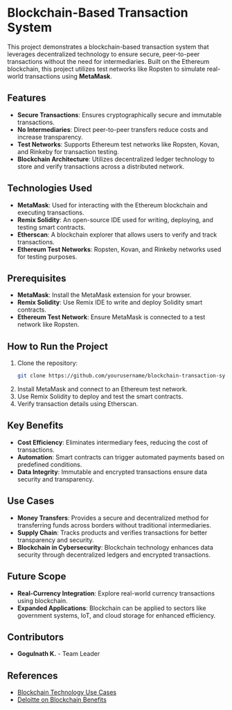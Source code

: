 

# Blockchain-Based Transaction System

This project demonstrates a blockchain-based transaction system that leverages decentralized technology to ensure secure, peer-to-peer transactions without the need for intermediaries. Built on the Ethereum blockchain, this project utilizes test networks like Ropsten to simulate real-world transactions using **MetaMask**.

## Features
- **Secure Transactions**: Ensures cryptographically secure and immutable transactions.
- **No Intermediaries**: Direct peer-to-peer transfers reduce costs and increase transparency.
- **Test Networks**: Supports Ethereum test networks like Ropsten, Kovan, and Rinkeby for transaction testing.
- **Blockchain Architecture**: Utilizes decentralized ledger technology to store and verify transactions across a distributed network.

## Technologies Used
- **MetaMask**: Used for interacting with the Ethereum blockchain and executing transactions.
- **Remix Solidity**: An open-source IDE used for writing, deploying, and testing smart contracts.
- **Etherscan**: A blockchain explorer that allows users to verify and track transactions.
- **Ethereum Test Networks**: Ropsten, Kovan, and Rinkeby networks used for testing purposes.

## Prerequisites
- **MetaMask**: Install the MetaMask extension for your browser.
- **Remix Solidity**: Use Remix IDE to write and deploy Solidity smart contracts.
- **Ethereum Test Network**: Ensure MetaMask is connected to a test network like Ropsten.

## How to Run the Project
1. Clone the repository:
   ```bash
   git clone https://github.com/yourusername/blockchain-transaction-system.git
   ```
2. Install MetaMask and connect to an Ethereum test network.
3. Use Remix Solidity to deploy and test the smart contracts.
4. Verify transaction details using Etherscan.

## Key Benefits
- **Cost Efficiency**: Eliminates intermediary fees, reducing the cost of transactions.
- **Automation**: Smart contracts can trigger automated payments based on predefined conditions.
- **Data Integrity**: Immutable and encrypted transactions ensure data security and transparency.

## Use Cases
- **Money Transfers**: Provides a secure and decentralized method for transferring funds across borders without traditional intermediaries.
- **Supply Chain**: Tracks products and verifies transactions for better transparency and security.
- **Blockchain in Cybersecurity**: Blockchain technology enhances data security through decentralized ledgers and encrypted transactions.

## Future Scope
- **Real-Currency Integration**: Explore real-world currency transactions using blockchain.
- **Expanded Applications**: Blockchain can be applied to sectors like government systems, IoT, and cloud storage for enhanced efficiency.

## Contributors
- **Gogulnath K.** - Team Leader

## References
- [Blockchain Technology Use Cases](http://www.consultancy.uk/news/12801/the-benefits-and-use-cases-for-blockchain-technology-in-banking)
- [Deloitte on Blockchain Benefits](https://www2.deloitte.com/nl/nl/pages/innovatie/artikelen/blockchain-technology-9-benefits-and-7-challenges.html)
